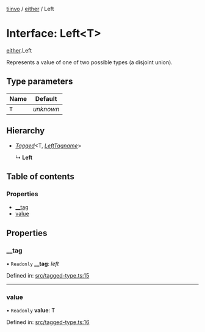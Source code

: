 [tiinvo](../README.md) / [either](../modules/either.md) / Left

# Interface: Left<T\>

[either](../modules/either.md).Left

Represents a value of one of two possible types (a disjoint union).

## Type parameters

Name | Default |
------ | ------ |
`T` | *unknown* |

## Hierarchy

* [*Tagged*](../README.md#tagged)<T, [*LeftTagname*](../modules/either.md#lefttagname)\>

  ↳ **Left**

## Table of contents

### Properties

- [\_\_tag](either.left.md#__tag)
- [value](either.left.md#value)

## Properties

### \_\_tag

• `Readonly` **\_\_tag**: *left*

Defined in: [src/tagged-type.ts:15](https://github.com/OctoD/tiinvo/blob/e58f255/src/tagged-type.ts#L15)

___

### value

• `Readonly` **value**: T

Defined in: [src/tagged-type.ts:16](https://github.com/OctoD/tiinvo/blob/e58f255/src/tagged-type.ts#L16)

